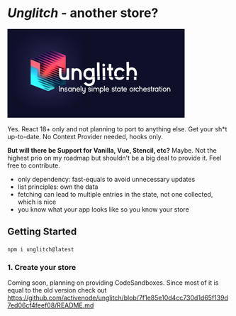 # _Unglitch_ - another store?

<img src="./logo.jpg" width="400px" 
style="max-width: 100%" alt="" />

Yes. React 18+ only and not planning to port to anything else. Get your sh\*t up-to-date. No Context Provider needed, hooks only.

**But will there be Support for Vanilla, Vue, Stencil, etc?**
Maybe. Not the highest prio on my roadmap but shouldn't be a big deal to provide it. Feel free to contribute.

- only dependency: fast-equals to avoid unnecessary updates
- list principles: own the data
- fetching can lead to multiple entries in the state, not one collected, which is nice
- you know what your app looks like so you know your store

## Getting Started

`npm i unglitch@latest`

### 1. Create your store

Coming soon, planning on providing CodeSandboxes. Since most of it is equal to the old version check out https://github.com/activenode/unglitch/blob/7f1e85e10d4cc730d1d65f139d7ed06cf4feef08/README.md
